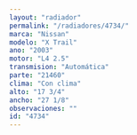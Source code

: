 ```yaml
---
layout: "radiador"
permalink: "/radiadores/4734/"
marca: "Nissan"
modelo: "X Trail"
ano: "2003"
motor: "L4 2.5"
transmision: "Automática"
parte: "21460"
clima: "Con clima"
alto: "17 3/4"
ancho: "27 1/8"
observaciones: ""
id: "4734"
---
```


